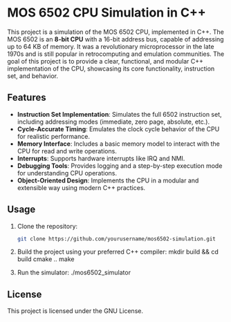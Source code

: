 # MOS 6502 CPU Simulation in C++

This project is a simulation of the MOS 6502 CPU, implemented in C++. The MOS 6502 is an **8-bit CPU** with a 16-bit address bus, capable of addressing up to 64 KB of memory. It was a revolutionary microprocessor in the late 1970s and is still popular in retrocomputing and emulation communities. The goal of this project is to provide a clear, functional, and modular C++ implementation of the CPU, showcasing its core functionality, instruction set, and behavior.

## Features

- **Instruction Set Implementation**: Simulates the full 6502 instruction set, including addressing modes (immediate, zero page, absolute, etc.).
- **Cycle-Accurate Timing**: Emulates the clock cycle behavior of the CPU for realistic performance.
- **Memory Interface**: Includes a basic memory model to interact with the CPU for read and write operations.
- **Interrupts**: Supports hardware interrupts like IRQ and NMI.
- **Debugging Tools**: Provides logging and a step-by-step execution mode for understanding CPU operations.
- **Object-Oriented Design**: Implements the CPU in a modular and extensible way using modern C++ practices.

## Usage

1. Clone the repository:

   ```bash
   git clone https://github.com/yourusername/mos6502-simulation.git

   
2. Build the project using your preferred C++ compiler:
   mkdir build && cd build
   cmake ..
   make

3. Run the simulator:
   ./mos6502_simulator

## License
This project is licensed under the GNU License.


